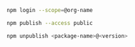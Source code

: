 ```bash
npm login --scope=@org-name
```

```bash
npm publish --access public
```

```bash
npm unpublish <package-name>@<version>
```